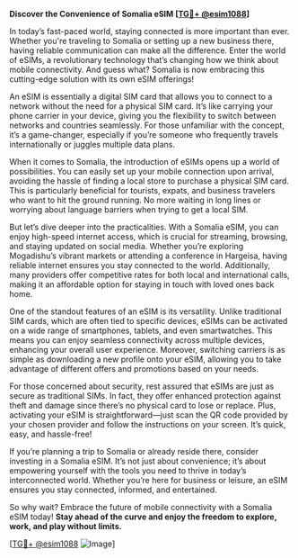 **Discover the Convenience of Somalia eSIM [[TG💪+ @esim1088](https://t.me/s/esim1088)]**

In today’s fast-paced world, staying connected is more important than ever. Whether you're traveling to Somalia or setting up a new business there, having reliable communication can make all the difference. Enter the world of eSIMs, a revolutionary technology that’s changing how we think about mobile connectivity. And guess what? Somalia is now embracing this cutting-edge solution with its own eSIM offerings!

An eSIM is essentially a digital SIM card that allows you to connect to a network without the need for a physical SIM card. It’s like carrying your phone carrier in your device, giving you the flexibility to switch between networks and countries seamlessly. For those unfamiliar with the concept, it’s a game-changer, especially if you’re someone who frequently travels internationally or juggles multiple data plans.

When it comes to Somalia, the introduction of eSIMs opens up a world of possibilities. You can easily set up your mobile connection upon arrival, avoiding the hassle of finding a local store to purchase a physical SIM card. This is particularly beneficial for tourists, expats, and business travelers who want to hit the ground running. No more waiting in long lines or worrying about language barriers when trying to get a local SIM.

But let’s dive deeper into the practicalities. With a Somalia eSIM, you can enjoy high-speed internet access, which is crucial for streaming, browsing, and staying updated on social media. Whether you’re exploring Mogadishu’s vibrant markets or attending a conference in Hargeisa, having reliable internet ensures you stay connected to the world. Additionally, many providers offer competitive rates for both local and international calls, making it an affordable option for staying in touch with loved ones back home.

One of the standout features of an eSIM is its versatility. Unlike traditional SIM cards, which are often tied to specific devices, eSIMs can be activated on a wide range of smartphones, tablets, and even smartwatches. This means you can enjoy seamless connectivity across multiple devices, enhancing your overall user experience. Moreover, switching carriers is as simple as downloading a new profile onto your eSIM, allowing you to take advantage of different offers and promotions based on your needs.

For those concerned about security, rest assured that eSIMs are just as secure as traditional SIMs. In fact, they offer enhanced protection against theft and damage since there’s no physical card to lose or replace. Plus, activating your eSIM is straightforward—just scan the QR code provided by your chosen provider and follow the instructions on your screen. It’s quick, easy, and hassle-free!

If you’re planning a trip to Somalia or already reside there, consider investing in a Somalia eSIM. It’s not just about convenience; it’s about empowering yourself with the tools you need to thrive in today’s interconnected world. Whether you’re here for business or leisure, an eSIM ensures you stay connected, informed, and entertained.

So why wait? Embrace the future of mobile connectivity with a Somalia eSIM today! **Stay ahead of the curve and enjoy the freedom to explore, work, and play without limits.** 

[[TG💪+ @esim1088](https://t.me/s/esim1088) ![Image](https://i.postimg.cc/Y0z9fWf4/image.png)]